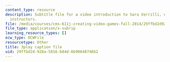 ```yaml
---
content_type: resource
description: Subtitle file for a video introduction to Sara Verrilli, one of the course
  instructors.
file: /media/courses/cms-611j-creating-video-games-fall-2014/29ffbd2d928a5816b84d6b90648746b2_bhk8Wtgpb1w.vtt
file_type: application/x-subrip
learning_resource_types: []
ocw_type: OCWFile
resourcetype: Other
title: 3play caption file
uid: 29ffbd2d-928a-5816-b84d-6b90648746b2
---
```


